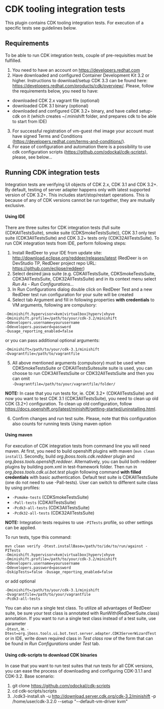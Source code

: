 # CDK tooling integration tests
This plugin contains CDK tooling integration tests. For execution of a specific tests see guidelines below.

## Requirements
To be able to run CDK integration tests, couple of pre-requisities must be fulfilled.
1. You need to have an account on https://developers.redhat.com
2. Have downloaded and configured Container Development Kit 3.2 or higher. Instructions to download/setup CDK 3.3 can be found here: https://developers.redhat.com/products/cdk/overview/. Please, follow the requirements below, you need to have:
- downloaded CDK 2.x vagrant file (optional)
- downloaded CDK 3.1 binary (optional)
- downloaded and configured CDK 3.2+ binary, and have called setup-cdk on it (which creates ~/.minishift folder, and prepares cdk to be able to start from IDE)
3. For successful registration of vm-guest rhel image your account must have signed Terms and Conditions (https://developers.redhat.com/terms-and-conditions/).
4. For ease of configuration and automation there is a possibility to use cdk configuration scripts (https://github.com/odockal/cdk-scripts), please, see below...

## Running CDK integration tests
Integration tests are verifying UI objects of CDK 2.x, CDK 3.1 and CDK 3.2+. By default, testing of server adapter happens only with latest supported version of CDK 3.2+. This includes start/stop/restart operations. This is because of any of CDK versions cannot be run together, they are mutually exclusive.

#### Using IDE
There are three suites for CDK integration tests (full suite (CDKAllTestsSuite), smoke suite (CDKSmokeTestsSuite)), CDK 3.1 only test suite (CDK3AllTestsSuite) and CDK 3.2+ tests only (CDK32AllTestsSuite). To run CDK integration tests from IDE, perform following steps:
1. Install RedDeer to your IDE from update site: http://download.eclipse.org/reddeer/releases/latest (RedDeer is on DevStudio TP, RedDeer project repo URL: https://github.com/eclipse/reddeer)
2. Select desired java suite (e.g. CDKAllTestsSuite, CDKSmokeTestsSuite, CDK3AllTestsSuite, CDK32AllTestsSuite) and in its context menu select _Run As_ - _Run Configurations..._
3. In Run Configurations dialog double click on RedDeer Test and a new RedDeer test run configuration for your suite will be created
4. Select tab Argument and fill in following properties **with credentials** to VM arguments, following are compulsory:
```
-Dminishift.hypervisor=kvm|virtualbox|hyperv|xhyve
-Dminishift.profile=/path/to/your/cdk-3.2/minishift 
-Ddevelopers.username=yourusername 
-Ddevelopers.password=password
-Dusage_reporting_enabled=false 
``` 
or you can pass additional optional arguments:
```
-Dminishift=/path/to/your/cdk-3.1/minishift
-Dvagrantfile=/path/to/vagrantfile
```
5. All above mentioned arguments (compulsory) must be used when CDKSmokeTestsSuite or CDKAllTestsSuitesuite suite is used, you can choose to run CDK3AllTestsSuite or CDK32AllTestsSuite and then you can omit <br />
`-Dvagrantfile=/path/to/your/vagrantfile/folder/`

**NOTE:** In case that you run tests for, ie. CDK 3.2+ (CDKAllTestsSuite) and now you want to test CDK 3.1 (CDK3AllTestsSuite), you need to clean up old CDK (3.2+) configuration. To clean up old configuration, follow https://docs.openshift.org/latest/minishift/getting-started/uninstalling.html.

6. Confirm changes and run test suite. Please, note that this configuration also counts for running tests Using maven option

#### Using maven
For execution of CDK integration tests from command line you will need maven. At first, you need to build openshift plugins with maven (`mvn clean install`). Secondly, build _org.jboss.tools.cdk.reddeer_ plugin and _org.jboss.tools.openshift.reddeer_. Alternatively, you can build both reddeer plugins by building pom.xml in test-framework folder. Then run in _org.jboss.tools.cdk.ui.bot.test_ plugin following command **with filled credentials** with basic authentication. Default test suite is CDKAllTestsSuite (one do not need to use -Pall-tests). User can switch to different suite class by using profiles:
* `-Psmoke-tests` (CDKSmokeTestsSuite)
* `-Pall-tests` (CDKAllTestsSuite)
* `-Pcdk3-all-tests` (CDK3AllTestsSuite)
* `-Pcdk32-all-tests` (CDK32AllTestsSuite)

**NOTE:** Integration tests requires to use `-PITests` profile, so other settings can be applied.

To run tests, type this command:
```
mvn clean verify -Dtest.installBase=/path/to/ide/to/run/against -PITests
-Dminishift.hypervisor=kvm|virtualbox|hyperv|xhyve
-Dminishift.profile=/path/to/your/cdk-3.2/minishift 
-Ddevelopers.username=yourusername
-Ddevelopers.password=password
-DskipTests=false -Dusage_reporting_enabled=false
```
or add optional
```
-Dminishift=/path/to/your/cdk-3.1/minishift
-Dvagrantfile=/path/to/your/vagrantfile
-Pcdk3-all-tests
```

You can also run a single test class. To utilize all advantages of RedDeer suite, be sure your test class is annotated with RunWith(RedDeerSuite.class) annotation. If you want to run a single test class instead of a test suite, use parameter <br />`-Dtest`, ie.
`-Dtest=org.jboss.tools.ui.bot.test.server.adapter.CDK3ServerWizardTest` 
or in IDE, write down required class in _Test class_ row of the form that can be found in _Run Configurations_ under _Test_ tab.

#### Using cdk-scripts to download CDK binaries
In case that you want to run test suites that run tests for all CDK versions, you can ease the process of downloading and configuring CDK-3.1.1 and CDK-3.2. Base scenario:
1. git clone https://github.com/odockal/cdk-scripts
2. cd cdk-scripts/scripts
4. ./cdk3-install.sh -u http://download.server.cdk.org/cdk-3.2/minishift -p /home/user/cdk-3.2.0 --setup "--default-vm-driver kvm"
